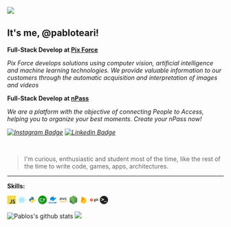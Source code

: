 ![](https://visitor-badge.glitch.me/badge?page_id=pabloteari.pabloteari) 

<h2>It's me, @pabloteari!</h2>


<p><b>Full-Stack Develop at <a href="https://pixforce.com.br/">Pix Force</a></b> </br>
 
  <em>Pix Force develops solutions using computer vision, artificial intelligence and machine learning technologies. We provide valuable information to our customers through the automatic acquisition and interpretation of images and videos
</em></p>

<p><b>Full-Stack Develop at <a href="https://app.npass.com.br/">nPass</a></b></br>

<em>We are a platform with the objective of connecting People to Access, helping you to organize your best moments.
Create your nPass now!</br>

[![Instagram Badge](https://img.shields.io/badge/-nPass-blue?style=flat-square&logo=instagram&logoColor=white&link=https://instagram.com/npassbrasil/)](https://instagram.com/npassbrasil/) [![Linkedin Badge](https://img.shields.io/badge/-nPass-blue?style=flat-square&logo=Linkedin&logoColor=white&link=https://www.linkedin.com/in/anirudhemmadi/)](https://www.linkedin.com/in/anirudhemmadi/)
</em>

</br>

> I'm curious, enthusiastic and student most of the time, like the rest of the time to write code, games, apps, architectures. 
-----------

**Skills:**  

<code><img height="20" src="https://raw.githubusercontent.com/github/explore/80688e429a7d4ef2fca1e82350fe8e3517d3494d/topics/javascript/javascript.png"></code>
<code><img height="20" src="https://raw.githubusercontent.com/github/explore/80688e429a7d4ef2fca1e82350fe8e3517d3494d/topics/react/react.png"></code>
<code><img height="20" src="https://raw.githubusercontent.com/github/explore/80688e429a7d4ef2fca1e82350fe8e3517d3494d/topics/python/python.png"></code>
<code><img height="20" src="https://raw.githubusercontent.com/github/explore/80688e429a7d4ef2fca1e82350fe8e3517d3494d/topics/csharp/csharp.png"></code>
<code><img height="20" src="https://raw.githubusercontent.com/github/explore/80688e429a7d4ef2fca1e82350fe8e3517d3494d/topics/docker/docker.png"></code>
<code><img height="20" src="https://raw.githubusercontent.com/github/explore/80688e429a7d4ef2fca1e82350fe8e3517d3494d/topics/aws/aws.png"></code>
<code><img height="20" src="https://raw.githubusercontent.com/github/explore/80688e429a7d4ef2fca1e82350fe8e3517d3494d/topics/nodejs/nodejs.png"></code>
<code><img height="20" src="https://raw.githubusercontent.com/github/explore/80688e429a7d4ef2fca1e82350fe8e3517d3494d/topics/firebase/firebase.png"></code>
<code><img height="20" src="https://raw.githubusercontent.com/github/explore/80688e429a7d4ef2fca1e82350fe8e3517d3494d/topics/git/git.png"></code>
<code><img height="20" src="https://raw.githubusercontent.com/github/explore/80688e429a7d4ef2fca1e82350fe8e3517d3494d/topics/terminal/terminal.png"></code>


![Pablos's github stats](https://github-readme-stats.vercel.app/api?username=pabloteari&show_icons=true&hide_border=true)
<img height="180em" src="https://github-readme-stats.vercel.app/api/top-langs/?username=pabloteari&layout=compact&langs_count=8"/>
